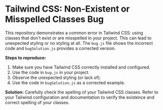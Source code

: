 # Tailwind CSS: Non-Existent or Misspelled Classes Bug

This repository demonstrates a common error in Tailwind CSS: using classes that don't exist or are misspelled in your project.  This can lead to unexpected styling or no styling at all. The `bug.js` file shows the incorrect code and `bugSolution.js` provides a corrected version.

**Steps to reproduce:**
1. Make sure you have Tailwind CSS correctly installed and configured. 
2. Use the code in `bug.js` in your project.
3. Observe the unexpected styling (or lack of). 
4. Use the code in `bugSolution.js` as a corrected example.

**Solution:**
Carefully check the spelling of your Tailwind CSS classes. Refer to your Tailwind configuration and documentation to verify the existence and correct spelling of your classes.
